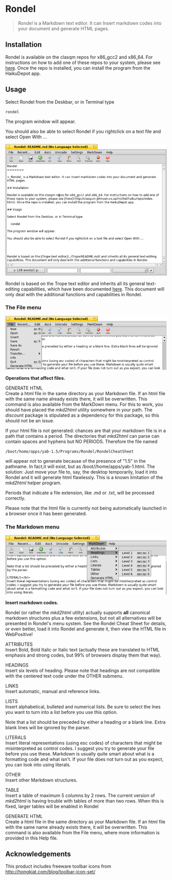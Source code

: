Rondel
=======

>_Rondel_ is a Markdown text editor. It can Insert markdown codes into your document and generate HTML pages.

## Installation

Rondel is available on the clasqm repos for x86_gcc2 and x86_64. For instructions on how to add one of these repos to your system, please see [here](http://clasquin-johnson.co.za/michel/haiku/repo/index.html). Once the repo is installed, you can install the program from the HaikuDepot app.

## Usage

Select Rondel from the Deskbar, or in Terminal type 

    rondel

The program window will appear.

You should also be able to select Rondel if you rightclick on a text file and select Open With ...

![The Rondel window](img/Rondel0.png)
</br>

Rondel is based on the Trope text editor and inherits all its general text-editing capabilities, which have been documented [here](../Trope/README.md). This document will only deal with the additional functions and capabilities in Rondel.

### The File menu 
![The Rondel File menu](img/Rondel1.png)
</br>

**Operations that affect files.**

GENERATE HTML</br>
Create a html file in the same directory as your Markdown file. If an html file with the same name already exists there, it will be overwritten. This command is also available from the MarkDown menu. For this to work, you should have placed the _mkd2html_ utility somewhere in your path. The _discount_ package is stipulated as a dependency for this package, so this should not be an issue.

If your html file is not generated: chances are that your markdown file is in a path that contains a period. The directories that _mkd2html_ can parse can contain spaces and hyphens but NO PERIODS. Therefore the file named

    /boot/home/apps/yab-1.5/Programs/Rondel/RondelCheatSheet

will appear not to generate because of the presence of "1.5" in the pathname. In fact,it will exist, but as /boot//home/apps/yab-1.html. The solution: Just move your file to, say, the desktop temporarily, load it into Rondel and it will generate html flawlessly. This is a known limitation of the _mkd2html_ helper program.

Periods that indicate a file extension, like .md or .txt, will be processed correctly.

Please note that the html file is currently not being automatically launched in a browser once it has been generated.

### The Markdown menu
![The Rondel Markdown menu](img/Rondel2.png)
</br>

**Insert markdown codes.**

Rondel (or rather the _mkd2html_ utlity) actually supports **all** canonical markdown structures plus a few extensions, but not all alternatives will be presented in Rondel's menu system. See the Rondel Cheat Sheet for details, or even better, load it into Rondel and generate it, then view the HTML file in WebPositive!

ATTRIBUTES</br>
Insert Bold, Bold Italic or Italic text (actually these are translated to HTML emphasis and strong codes, but 99% of browsers display them that way).

HEADINGS</br>
Insert six levels of heading. Please note that headings are not compatible with the centered text code under the OTHER submenu.

LINKS</br>
Insert automatic, manual and reference links.

LISTS</br>
Insert alphabetical, bulleted and numerical lists. Be sure to select the lnes you want to turn into a list before you use this option.

Note that a list should be preceded by either a heading or a blank line. Extra blank lines will be ignored by the parser.

LITERALS</br>
Insert literal representations (using esc codes) of characters that might be misinterpreted as control codes. I suggest you try to generate your file before you use these. Markdown is usually quite smart about what is a formatting code and what isn't. If your file does not turn out as you expect, you can look into using literals.

OTHER</br>
Insert other Markdown structures.

TABLE</br>
Insert a table of maximum 5 columns by 2 rows. The current version of _mkd2html_ is having trouble with tables of more than two rows. When this is fixed, larger tables will be enabled in Rondel

GENERATE HTML</br>
Create a html file in the same directory as your Markdown file. If an html file with the same name already exists there, it will be overwritten. This command is also available from the File menu, where more information is provided in this Help file.

## Acknowledgements
This product includes freeware toolbar icons from
http://hongkiat.com/blog/toolbar-icon-set/


